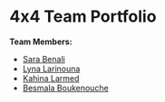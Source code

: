 # 4x4 Team Portfolio

**Team Members:**

- [Sara Benali](https://github.com/SaraBenali11)
- [Lyna Larinouna](https://github.com/larinounalyna)
- [Kahina Larmed](https://github.com/LarmedKahina)
- [Besmala Boukenouche](https://github.com/Besmala-BOUKENOUCHE)
